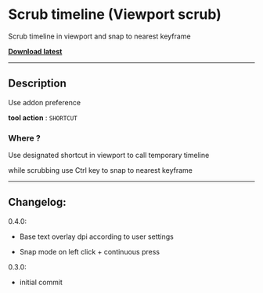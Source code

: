 # Scrub timeline (Viewport scrub)

Scrub timeline in viewport and snap to nearest keyframe

<!-- /!\ Alpha, work in progress -->

**[Download latest](https://github.com/Pullusb/REPO_NAME/archive/master.zip)**

<!-- ### [Demo Youtube]() -->

---  

## Description

Use addon preference 

**tool action** : `SHORTCUT`


### Where ?

Use designated shortcut in viewport to call temporary timeline

while scrubbing use Ctrl key to snap to nearest keyframe

---

## Changelog:


0.4.0:

- Base text overlay dpi according to user settings

- Snap mode on left click + continuous press

0.3.0:

- initial commit